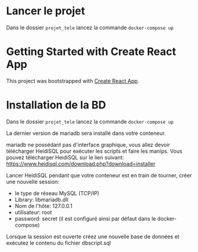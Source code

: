 # Lancer le projet 

Dans le dossier `projet_tele` lancez la commande `docker-compose up`

# Getting Started with Create React App

This project was bootstrapped with [Create React App](https://github.com/facebook/create-react-app).


# Installation de la BD

Dans le dossier `projet_tele` lancez la commande `docker-compose up`

La dernier version de mariadb sera installé dans votre conteneur.

mariadb ne possédant pas d'interface graphique, vous allez devoir télécharger HeidiSQL pour exécuter les scripts et faire les manips.
Vous pouvez télécharger HeidiSQL sur le lien suivant: https://www.heidisql.com/download.php?download=installer

Lancer HeidiSQL pendant que votre conteneur est en train de tourner, créer une nouvelle session:
- le type de réseau MySQL (TCP/IP)
- Library: libmariadb.dll
- Nom de l'hôte: 127.0.0.1
- utilisateur: root
- password: secret (il est configuré ainsi par défaut dans le docker-compose)

Lorsque la session est ouverte créez une nouvelle base de données et exécutez le contenu du fichier dbscript.sql 

